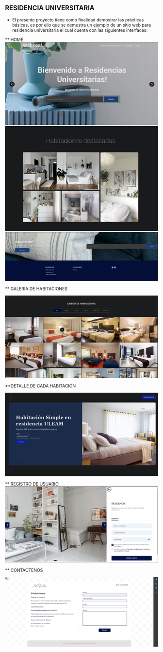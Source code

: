 ## RESIDENCIA UNIVERSITARIA

* El presente proyecto tiene como finalidad demostrar las prácticas básicas, es por ello que se demustra un ejemplo de un sitio web para residencia universitaria el cual cuenta con las siguientes interfaces:

** HOME
![Alt text](image.png)
![Alt text](image-1.png)
![Alt text](image-2.png) 

** GALERIA DE HABITACIONES

![Alt text](image-3.png) 

**DETALLE DE CADA HABITACIÓN

![Alt text](image-4.png) 

** REGISTRO DE USUARIO
![Alt text](image-5.png) 

** CONTACTENOS

![Alt text](image-6.png)